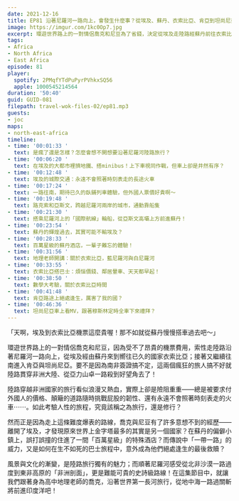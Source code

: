 ```yaml
---
date: 2021-12-16
title: EP81 沿著尼羅河一路向上，會發生什麼事？從埃及、蘇丹、衣索比亞、肯亞到坦尚尼亞的陸路旅行 ft. 喬克
image: https://imgur.com/1kc0Op7.jpg
excerpt: 環遊世界路上的一對情侶喬克和尼豆為了省錢，決定從埃及走陸路經蘇丹前往衣索比亞，接著又進入肯亞與坦尚尼亞一路來到印度洋岸！看似浪漫又熱血的旅程，路上其實險阻重重？然而在他人鮮少踏足的路線上，他們又遇見了哪些獨特的人事物？風景與文化的漸變，是陸路旅行獨有的魅力，這集節目跟著我們一起沿著世界第一長河旅行，一路從地中海走到印度洋！
tags:
- Africa
- North Africa
- East Africa
episode: 81
player:
  spotify: 2PMqfYTdPuPyrPVhkxSQ56
  apple: 1000545214564
duration: '50:40'
guid: GUID-081
filepath: travel-wok-files-02/ep81.mp3
guests:
- joc
maps:
- north-east-africa
timeline:
- time: '00:01:33 '
  text: 是瘋了還是怎樣？怎麼會想不開想要沿著尼羅河陸路旅行？
- time: '00:06:20 '
  text: 在埃及的大都市裡擠地鐵、搭minibus！上下車視同作戰，但車上卻是井然有序？
- time: '00:12:48 '
  text: 埃及的城際交通：永遠不會照著時刻表走的長途火車
- time: '00:17:24 '
  text: 一路往南，期待已久的臥鋪列車體驗，但外國人票價好貴啊～
- time: '00:19:48 '
  text: 路克索和亞斯文，跨越尼羅河兩岸的城市，通勤靠船隻
- time: '00:21:30 '
  text: 搭乘尼羅河上的「國際航線」輪船，從亞斯文高壩上方前進蘇丹！
- time: '00:23:54 '
  text: 蘇丹的輝煌過去，其實可能不輸埃及？
- time: '00:28:33 '
  text: 百萬星級的蘇丹酒店，一輩子難忘的體驗！
- time: '00:31:56 '
  text: 地理老師開講：關於衣索比亞，藍尼羅河與白尼羅河
- time: '00:33:55 '
  text: 衣索比亞搭巴士：煩惱價錢、鄰居暈車、天天都早起！
- time: '00:38:50 '
  text: 數學大考驗，關於衣索比亞時間
- time: '00:41:48 '
  text: 肯亞路途上絕處逢生，厲害了我的國？
- time: '00:46:36 '
  text: 坦尚尼亞車上看MV，跟著穆斯林定時全車下來禮拜？
---
```

「天啊，埃及到衣索比亞機票這麼貴喔！那不如就從蘇丹慢慢搭車過去吧～」

環遊世界路上的一對情侶喬克和尼豆，因為受不了昂貴的機票費用，索性走陸路沿著尼羅河一路向上，從埃及經由蘇丹來到嚮往已久的國家衣索比亞；接著又繼續往南進入肯亞與坦尚尼亞。要不是因為南非簽證搞不定，這兩個瘋狂的旅人搞不好就陸路貫穿非洲大陸、從亞力山卓一路殺到好望角去了！

陸路穿越非洲國家的旅行看似浪漫又熱血，實際上卻是險阻重重——總是被要求付外國人的價格、顛簸的道路隨時挑戰屁股的韌性、還有永遠不會照著時刻表走的火車⋯⋯。如此考驗人性的旅程，究竟該稱之為旅行，還是修行？

然而正是因為走上這條難度爆表的路線，喬克與尼豆有了許多意想不到的經歷——離開了埃及，才發現原來世界上金字塔最多的其實是另一個國家？在蘇丹的偏僻小鎮上，誤打誤撞的住進了一間「百萬星級」的特殊酒店？而傳說中「一帶一路」的威力，又是如何在生不如死的巴士旅程中，意外成為他們絕處逢生的最後救贖？

風景與文化的漸變，是陸路旅行獨有的魅力；而順著尼羅河感受從北非沙漠一路過度到東非高原的「非洲剖面」，更是難能可貴的史詩級路線！在這集節目中，就讓我們跟著身為高中地理老師的喬克，沿著世界第一長河旅行，從地中海一路過關斬將前進印度洋吧！

